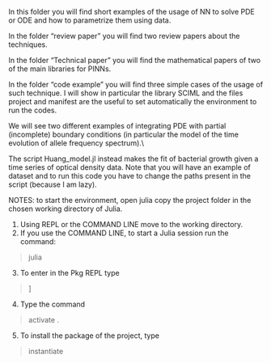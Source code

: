 In this folder you will find short examples of the usage of NN to solve PDE or ODE and how to parametrize them using data.

In the folder “review paper” you will find two review papers about the techniques.


In the folder “Technical paper” you will find the mathematical papers of two of the main libraries for PINNs.

In the folder “code example” you will find three simple cases of the usage of such technique. I will show in particular the library SCIML and the files project and manifest are the useful to set automatically the environment to run the codes.

We will see two different examples of integrating PDE with partial (incomplete) boundary conditions (in particular the model of the time evolution of allele frequency spectrum).\\

The script Huang_model.jl instead makes the fit of bacterial growth given a time series of optical density data. Note that you will have an example of dataset and to run this code you have to change the paths present in the script (because I am lazy).

NOTES: to start the environment, open julia copy the project folder in the chosen working directory of Julia. 
1. Using REPL or the COMMAND LINE move to the working directory.  
2. If you use the COMMAND LINE, to start a Julia session run the command:

> julia

3. To enter in the Pkg REPL  type 

>]  

4. Type the command 
> activate .

5. To install the package of the project, type
> instantiate
